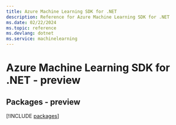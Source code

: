 ```yaml
---
title: Azure Machine Learning SDK for .NET
description: Reference for Azure Machine Learning SDK for .NET
ms.date: 02/22/2024
ms.topic: reference
ms.devlang: dotnet
ms.service: machinelearning
---
```

# Azure Machine Learning SDK for .NET - preview
## Packages - preview
[!INCLUDE [packages](machine-learning-index.md)]